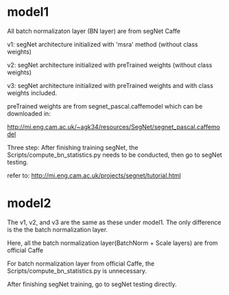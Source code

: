 # model1

All batch normalizaton layer (BN layer) are from segNet Caffe

v1: segNet architecture initialized with 'msra' method (without class weights)

v2: segNet architecture initialized with preTrained weights (without class weights)

v3: segNet architecture initialized with preTrained weights and with class weights included.

preTrained weights are from segnet_pascal.caffemodel which can be downloaded in:

http://mi.eng.cam.ac.uk/~agk34/resources/SegNet/segnet_pascal.caffemodel

Three step: After finishing training segNet, the Scripts/compute_bn_statistics.py needs to be conducted, then go to segNet testing.

refer to: http://mi.eng.cam.ac.uk/projects/segnet/tutorial.html

# model2

The v1, v2, and v3 are the same as these under model1. The only difference is the the batch normalization layer. 

Here, all the batch normalization layer(BatchNorm + Scale layers) are from official Caffe

For batch normalization layer from official Caffe, the Scripts/compute_bn_statistics.py is unnecessary. 

After finishing segNet training, go to segNet testing directly.
